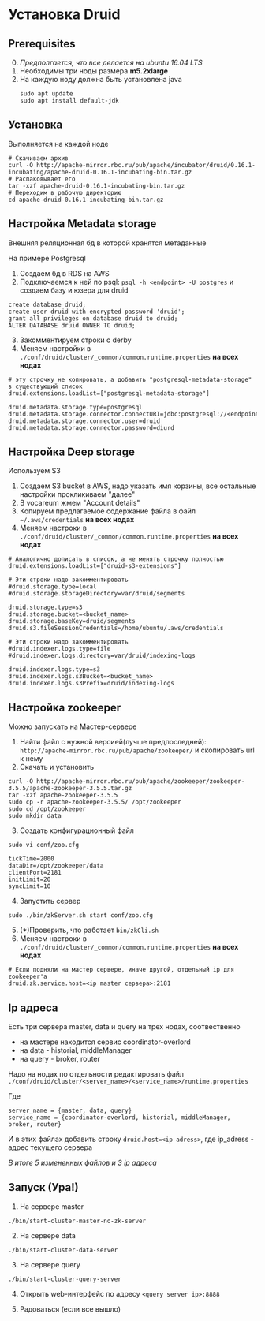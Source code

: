 # Установка Druid

## Prerequisites
0. *Предполгается, что все делается на ubuntu 16.04 LTS*
1. Необходимы три ноды размера **m5.2xlarge**
2. На каждую ноду должна быть установлена java
   ```
   sudo apt update
   sudo apt install default-jdk
   ```


## Установка
Выполняется на каждой ноде
```
# Скачиваем архив
curl -O http://apache-mirror.rbc.ru/pub/apache/incubator/druid/0.16.1-incubating/apache-druid-0.16.1-incubating-bin.tar.gz
# Распаковывает его
tar -xzf apache-druid-0.16.1-incubating-bin.tar.gz
# Переходим в рабочую директорию
cd apache-druid-0.16.1-incubating-bin.tar.gz
```

## Настройка Metadata storage
Внешняя реляционная бд в которой хранятся метаданные

На примере Postgresql

1. Создаем бд в RDS на AWS
2. Подключаемся к ней по psql:  `psql -h <endpoint> -U postgres` и создаем базу и юзера для druid
```
create database druid;
create user druid with encrypted password 'druid';
grant all privileges on database druid to druid;
ALTER DATABASE druid OWNER TO druid;
```
3. Закомментируем строки с derby
4. Меняем настройки в `./conf/druid/cluster/_common/common.runtime.properties` **на всех нодах**
```
# эту строчку не копировать, а добавить "postgresql-metadata-storage" в существующий список
druid.extensions.loadList=["postgresql-metadata-storage"]

druid.metadata.storage.type=postgresql
druid.metadata.storage.connector.connectURI=jdbc:postgresql://<endpoint>/druid
druid.metadata.storage.connector.user=druid
druid.metadata.storage.connector.password=diurd
```

## Настройка Deep storage
Используем S3

1. Создаем S3 bucket в AWS, надо указать имя корзины, все остальные настройки прокликиваем "далее"
2. В vocareum жмем "Account details"
3. Копируем предлагаемое содержание файла в файл `~/.aws/credentials` **на всех нодах**
4. Меняем настроки в `./conf/druid/cluster/_common/common.runtime.properties` **на всех нодах**
```
# Аналогично дописать в список, а не менять строчку полностью
druid.extensions.loadList=["druid-s3-extensions"]

# Эти строки надо закомментировать
#druid.storage.type=local
#druid.storage.storageDirectory=var/druid/segments

druid.storage.type=s3
druid.storage.bucket=<bucket_name>
druid.storage.baseKey=druid/segments
druid.s3.fileSessionCredentials=/home/ubuntu/.aws/credentials

# Эти строки надо закомментировать
#druid.indexer.logs.type=file
#druid.indexer.logs.directory=var/druid/indexing-logs

druid.indexer.logs.type=s3
druid.indexer.logs.s3Bucket=<bucket_name>
druid.indexer.logs.s3Prefix=druid/indexing-logs
```

## Настройка zookeeper
Можно запускать на Мастер-сервере
1. Найти файл с нужной версией(лучше предпоследней): `http://apache-mirror.rbc.ru/pub/apache/zookeeper/` и скопировать url к нему
2. Скачать и установить
```
curl -O http://apache-mirror.rbc.ru/pub/apache/zookeeper/zookeeper-3.5.5/apache-zookeeper-3.5.5.tar.gz
tar -xzf apache-zookeeper-3.5.5
sudo cp -r apache-zookeeper-3.5.5/ /opt/zookeeper
sudo cd /opt/zookeeper
sudo mkdir data
```
3. Создать конфигурационный файл
```
sudo vi conf/zoo.cfg

tickTime=2000
dataDir=/opt/zookeeper/data
clientPort=2181
initLimit=20
syncLimit=10
```
4. Запустить сервер
```
sudo ./bin/zkServer.sh start conf/zoo.cfg
```
5. (*)Проверить, что работает `bin/zkCli.sh`
6. Меняем настроки в `./conf/druid/cluster/_common/common.runtime.properties` **на всех нодах**
```
# Если подняли на мастер сервере, иначе другой, отдельный ip для zookeeper'а
druid.zk.service.host=<ip master сервера>:2181
```

## Ip адреса
Есть три сервера master, data и query на трех нодах, соотвественно
* на мастере находится сервис coordinator-overlord
* на data - historial, middleManager
* на query - broker, router

Надо на нодах по отдельности редактировать файл `./conf/druid/cluster/<server_name>/<service_name>/runtime.properties`

Где 

    server_name = {master, data, query}
    service_name = {coordinator-overlord, historial, middleManager, broker, router}

И в этих файлах добавить строку `druid.host=<ip adress>`, где ip_adress - адрес текущего сервера

*В итоге 5 измененных файлов и 3 ip адреса*

## Запуск (Ура!)
1. На сервере master
```
./bin/start-cluster-master-no-zk-server
```

2. На сервере data
```
./bin/start-cluster-data-server
```

3. На сервере query
```
./bin/start-cluster-query-server
```

4. Открыть web-интерфейс по адресу `<query server ip>:8888`

5. Радоваться (если все вышло)